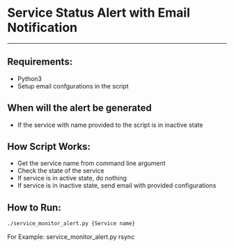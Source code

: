 # Service Status Alert with Email Notification
--------------------------------------------------
Requirements:
-------------------------------------------------
* Python3
* Setup email confgurations in the script

When will the alert be generated
-------------------------------------------------
* If the service with name provided to the script is in inactive state


How Script Works:
----------------------------------------------------
* Get the service name from command line argument
* Check the state of the service
* If service is in active state, do nothing
* If service is in inactive state, send email with provided configurations

How to Run:
----------------------------------------------------
```bash
./service_monitor_alert.py {Service name}
```
For Example:
service_monitor_alert.py rsync

